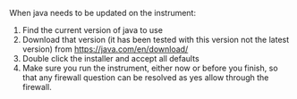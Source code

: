 
When java needs to be updated on the instrument:

1. Find the current version of java to use
1. Download that version (it has been tested with this version not the latest version) from
    https://java.com/en/download/
1. Double click the installer and accept all defaults
1. Make sure you run the instrument, either now or before you finish, so that any firewall question can be resolved as yes allow through the firewall.
